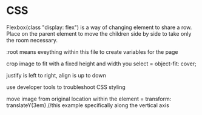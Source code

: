 # CSS

Flexbox(class "display: flex") is a way of changing element to share a row. Place on the parent element to move the children side by side to take only the room necessary.

:root means eveything within this file to create variables for the page

crop image to fit with a fixed height and width you select = object-fit: cover;

justify is left to right, align is up to down


use developer tools to troubleshoot CSS styling

move image from original location within the element = transform: translateY(3em) //this example specifically along the vertical axis
